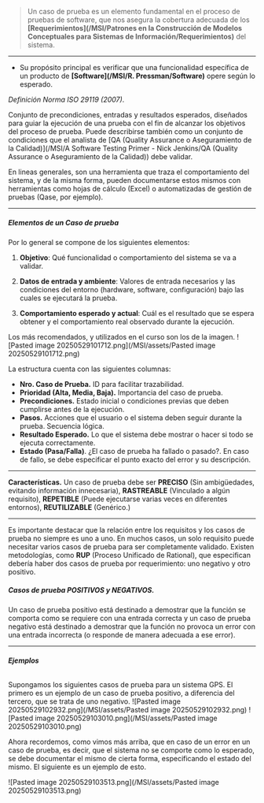 > Un caso de prueba es un elemento fundamental en el proceso de pruebas de software, que nos asegura la cobertura adecuada de los **[Requerimientos](/MSI/Patrones en la Construcción de Modelos Conceptuales para Sistemas de Información/Requerimientos)** del sistema.
****
- Su propósito principal es verificar que una funcionalidad específica de un producto de **[Software](/MSI/R. Pressman/Software)** opere según lo esperado.

*Definición Norma ISO 29119 (2007)*. 

Conjunto de precondiciones, entradas y resultados esperados, diseñados para guiar la ejecución de una prueba con el fin de alcanzar los objetivos del proceso de prueba.
Puede describirse también como un conjunto de condiciones que el analista de [QA (Quality Assurance o Aseguramiento de la Calidad)](/MSI/A Software Testing Primer - Nick Jenkins/QA (Quality Assurance o Aseguramiento de la Calidad)) debe validar.

En lineas generales, son una herramienta que traza el comportamiento del sistema, y de la misma forma, pueden documentarse estos mismos con herramientas como hojas de cálculo (Excel) o automatizadas de gestión de pruebas (Qase, por ejemplo).
****
##### ****Elementos de un Caso de prueba****

Por lo general se compone de los siguientes elementos:

1. **Objetivo**: Qué funcionalidad o comportamiento del sistema se va a validar. 

2. **Datos de entrada y ambiente**: Valores de entrada necesarios y las condiciones del entorno (hardware, software, configuración) bajo las cuales se ejecutará la prueba. 

3. **Comportamiento esperado y actual**: Cuál es el resultado que se espera obtener y el comportamiento real observado durante la ejecución.

Los más recomendados, y utilizados en el curso son los de la imagen.
![Pasted image 20250529101712.png](/MSI/assets/Pasted image 20250529101712.png)

La estructura cuenta con las siguientes columnas:

- **Nro. Caso de Prueba.** ID para facilitar trazabilidad.
- **Prioridad (Alta, Media, Baja).** Importancia del caso de prueba.
- **Precondiciones.** Estado inicial o condiciones previas que deben cumplirse antes de la ejecución.
- **Pasos.** Acciones que el usuario o el sistema deben seguir durante la prueba. Secuencia lógica.
- **Resultado Esperado.** Lo que el sistema debe mostrar o hacer si todo se ejecuta correctamente.
- **Estado (Pasa/Falla)**. ¿El caso de prueba ha fallado o pasado?. En caso de fallo, se debe especificar el punto exacto del error y su descripción.
****
**Características.** Un caso de prueba debe ser **PRECISO** (Sin ambigüedades, evitando información innecesaria), **RASTREABLE** (Vinculado a algún requisito), **REPETIBLE** (Puede ejecutarse varias veces en diferentes entornos), **REUTILIZABLE** (Genérico.) 
****
Es importante destacar que la relación entre los requisitos y los casos de prueba no siempre es uno a uno. En muchos casos, un solo requisito puede necesitar varios casos de prueba para ser completamente validado. Existen metodologías, como **RUP** (Proceso Unificado de Rational), que especifican debería haber dos casos de prueba por requerimiento: uno negativo y otro positivo.
##### ****Casos de prueba POSITIVOS y NEGATIVOS.****
Un caso de prueba positivo está destinado a demostrar que la función se comporta como se requiere con una entrada correcta y un caso de prueba negativo está destinado a demostrar que la función no provoca un error con una entrada incorrecta (o responde de manera adecuada a ese error).
****
###### ****Ejemplos****
Supongamos los siguientes casos de prueba para un sistema GPS. 
El primero es un ejemplo de un caso de prueba positivo, a diferencia del tercero, que se trata de uno negativo.
![Pasted image 20250529102932.png](/MSI/assets/Pasted image 20250529102932.png)
![Pasted image 20250529103010.png](/MSI/assets/Pasted image 20250529103010.png)

Ahora recordemos, como vimos más arriba, que en caso de un error en un caso de prueba, es decir, que el sistema no se comporte como lo esperado, se debe documentar el mismo de cierta forma, especificando el estado del mismo. El siguiente es un ejemplo de esto.

![Pasted image 20250529103513.png](/MSI/assets/Pasted image 20250529103513.png)
